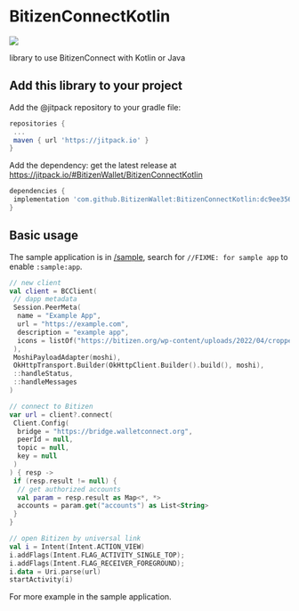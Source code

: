 # BitizenConnectKotlin

[![](https://jitpack.io/v/BitizenWallet/BitizenConnectKotlin.svg)](https://jitpack.io/#BitizenWallet/BitizenConnectKotlin)

library to use BitizenConnect with Kotlin or Java

## Add this library to your project

Add the @jitpack repository to your gradle file:

```gradle
repositories {
 ...
 maven { url 'https://jitpack.io' }
}
```

Add the dependency: get the latest release at <https://jitpack.io/#BitizenWallet/BitizenConnectKotlin>

```gradle
dependencies {
 implementation 'com.github.BitizenWallet:BitizenConnectKotlin:dc9ee356da'
}
```

## Basic usage

The sample application is in [/sample](/sample), search for `//FIXME: for sample app` to enable `:sample:app`.

```kotlin
// new client
val client = BCClient(
 // dapp metadata
 Session.PeerMeta(
  name = "Example App",
  url = "https://example.com",
  description = "example app",
  icons = listOf("https://bitizen.org/wp-content/uploads/2022/04/cropped-vi-192x192.png")
 ),
 MoshiPayloadAdapter(moshi),
 OkHttpTransport.Builder(OkHttpClient.Builder().build(), moshi),
 ::handleStatus,
 ::handleMessages
)

// connect to Bitizen
var url = client?.connect(
 Client.Config(
  bridge = "https://bridge.walletconnect.org",
  peerId = null,
  topic = null,
  key = null
 )
) { resp ->
 if (resp.result != null) {
  // get authorized accounts
  val param = resp.result as Map<*, *>
  accounts = param.get("accounts") as List<String>
 }
}

// open Bitizen by universal link
val i = Intent(Intent.ACTION_VIEW)
i.addFlags(Intent.FLAG_ACTIVITY_SINGLE_TOP);
i.addFlags(Intent.FLAG_RECEIVER_FOREGROUND);
i.data = Uri.parse(url)
startActivity(i)
```

For more example in the sample application.
